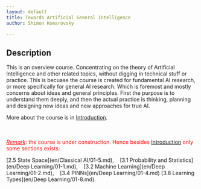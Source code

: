 ```yaml
---
layout: default
title: Towards Artificial General Intelligence
author: Shimon Komarovsky

---
```



## Description

This is an overview course. Concentrating on the theory of Artificial Intelligence and other related topics, without digging in technical stuff or practice. This is becuase the course is created for fundamental AI research, or more specifically for general AI research. Which is foremost and mostly concerns about ideas and general principles. First the purpose is to understand them deeply, and then the actual practice is thinking, planning and designing new ideas and new approaches for true AI.

More about the course is in <a href="en/Introduction/about">Introduction</a>.
<br><br><br>



*<span style="color: red; text-decoration: underline;">Remark</span>*<span style="color: red;">: the course is under construction. Hence besides <a href="en/Introduction/about">Introduction</a> only some sections exists:</span>

[2.5 State Space](en/Classical AI/01-5.md),&nbsp; &nbsp;    [3.1 Probability and Statistics](en/Deep Learning/01-1.md),&nbsp; &nbsp;    [3.2 Machine Learning](en/Deep Learning/01-2.md),&nbsp; &nbsp;   [3.4 PINNs](en/Deep Learning/01-4.md)
[3.8 Learning Types](en/Deep Learning/01-8.md).
